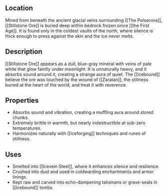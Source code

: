 ## Location  
Mined from beneath the ancient glacial veins surrounding [[The Pulsecore]], [[Stillstone Ore]] is buried deep within bedrock frozen since [[the First Age]]. It is found only in the coldest vaults of the north, where silence is thick enough to press against the skin and the ice never melts.

## Description  
[[Stillstone Ore]] appears as a dull, blue-gray mineral with veins of pale white that glow faintly under moonlight. It is unnaturally heavy, and it absorbs sound around it, creating a strange aura of quiet. The [[Icebound]] believe the ore was touched by the wound of [[Zaratan]], the stillness buried at the heart of the world, and treat it with reverence.

## Properties  
- Absorbs sound and vibration, creating a muffling aura around stored chunks.
- Extremely brittle in warmth, but nearly indestructible at sub-zero temperatures.
- Harmonizes naturally with [[Iceforging]] techniques and runes of stillness.

## Uses  
- Smelted into [[Icevein Steel]], where it enhances silence and resilience.
- Crushed into dust and used in coldwarding enchantments and armor linings.
- Kept raw and carved into echo-dampening talismans or grave-seals in [[Icebound]] tombs.
